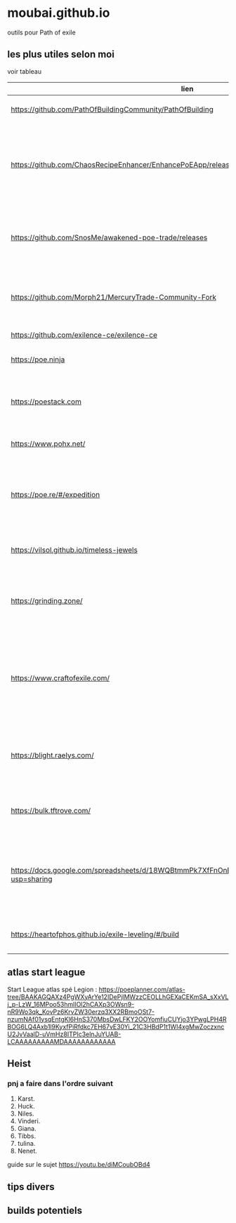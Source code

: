 # moubai.github.io
outils pour Path of exile

## les plus utiles selon moi
voir tableau

|lien|sujet|
|----|-----|
|https://github.com/PathOfBuildingCommunity/PathOfBuilding | Path of building community |
|https://github.com/ChaosRecipeEnhancer/EnhancePoEApp/releases |  Chaos recipe Enchancer - permet de faire les set de chaos recipe facilement |
|https://github.com/SnosMe/awakened-poe-trade/releases | Awakened poe Trade - permet de vérifier le prix d'un item facilement
|https://github.com/Morph21/MercuryTrade-Community-Fork | Mercury trade - interface pour trade plus facilement
|https://github.com/exilence-ce/exilence-ce | suivi monétaire
|https://poe.ninja | site pour vérifier les prix |
|https://poestack.com | site pour connaitre la valeur des onglets de coffre |
|https://www.pohx.net/ | le spécialiste du RF |
|https://poe.re/#/expedition | regex pour filtrer les items valant le coup chez Gwenen (gamble expedition) |
|https://vilsol.github.io/timeless-jewels | pour calculer les jewel timeless |
|https://grinding.zone/ | site regroupant d'autres sites sur poe un peu comme cette page |
|https://www.craftofexile.com/ | site qui permet de vérifier les ilevel et craft ainsi que de simuler un craft comme en jeu |
|https://blight.raelys.com/ | permet de voir les couleurs d'huiles pour annoindre les items |
|https://bulk.tftrove.com/ | pour vendre en bulk sur le discord TFT |
|https://docs.google.com/spreadsheets/d/18WQBtmmPk7XfFnOnBb0rGN2Y7D5GFOTzD81YfdZr1vo/edit?usp=sharing | copie du google sheet de Path of math, bcp d'infos crafting de base avec fossiles |
|https://heartofphos.github.io/exile-leveling/#/build | aide pour leveler à partir d'un build pob |

## atlas start league
Start League atlas 
spé Legion : https://poeplanner.com/atlas-tree/BAAKAGQAXz4PgWXyArYe12IDePjlMWzzCEOLLhGEXaCEKmSA_sXxVLj_p-LzW_16MPoo53hmlIOl2hCAXp3OWsn9-nR9Wo3qk_KovPz6KrvZW30erzq3XX2RBmoOSt7-nzumNAf01ysqEntgKl6HnS370MbsDwLFKY2OOYomfiuCUYjo3YPwgLPH4RBOG6LQ4Axb1l9KyxfPiRfdkc7EH67vE30Yi_21C3HBdP1t1WI4xgMwZoczxncU2JvVaalD-uVmHz8ITPIc3elnJuYUAB-LCAAAAAAAAAMDAAAAAAAAAAAA

## Heist
  ### pnj a faire dans l'ordre suivant
 1. Karst.  
 2. Huck.  
 3. Niles.  
 4. Vinderi.  
 5. Giana.  
 6. Tibbs.  
 7. tulina.  
 8. Nenet.

 guide sur le sujet https://youtu.be/diMCoubOBd4
## tips divers

## builds potentiels
